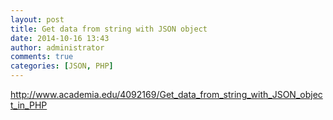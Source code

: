 ```yaml
---
layout: post
title: Get data from string with JSON object
date: 2014-10-16 13:43
author: administrator
comments: true
categories: [JSON, PHP]
---
```

<div class="ff3"><a href="http://www.academia.edu/4092169/Get_data_from_string_with_JSON_object_in_PHP" target="_blank">http://www.academia.edu/4092169/Get_data_from_string_with_JSON_object_in_PHP</a></div>
<div class="ff3"></div>
<div class="ff3"></div>
